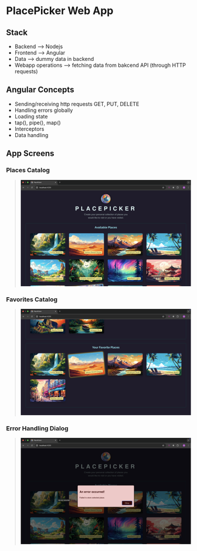 # PlacePicker Web App

## Stack

- Backend --> Nodejs
- Frontend --> Angular
- Data --> dummy data in backend
- Webapp operations --> fetching data from bakcend API (through HTTP requests)

## Angular Concepts

- Sending/receiving http requests GET, PUT, DELETE
- Handling errors globally
- Loading state
- tap(), pipe(), map()
- Interceptors
- Data handling

## App Screens

### Places Catalog

> <img src="https://github.com/naveen-v-v/pick-your-place/blob/main/public/output1.png?raw=true" alt="logo"/>

### Favorites Catalog

> <img src="https://github.com/naveen-v-v/pick-your-place/blob/main/public/output2.png?raw=true" alt="logo"/>

### Error Handling Dialog

> <img src="https://github.com/naveen-v-v/pick-your-place/blob/main/public/output3.png?raw=true" alt="logo"/>

